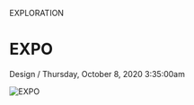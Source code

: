 <p class="type">EXPLORATION</p>

# EXPO

<p class="meta">Design  /  Thursday, October 8, 2020 3:35:00am</p>

![EXPO](../assets/images/works/details/255-expo/expo.jpg)
